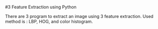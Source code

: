#3 Feature Extraction using Python

There are 3 program to extract an image using 3 feature extraction. Used method is : LBP, HOG, and color histogram.
